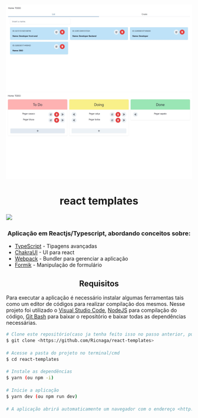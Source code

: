 <div align="center">
<img src="./cover.jpg" />
<img src="./todo.jpg" />
</div>

<div align="center">

# react templates

</div>

<img src="https://img.shields.io/github/license/Ricnaga/react-templates?style=for-the-badge"/>

### <div align="center"> Aplicação em Reactjs/Typescript, abordando conceitos sobre: </div>

- [TypeScript](https://www.typescriptlang.org/) - Tipagens avançadas
- [ChakraUI](https://chakra-ui.com/) - UI para react
- [Webpack](https://webpack.js.org/) - Bundler para gerenciar a aplicação
- [Formik](https://formik.org/docs/overview/) - Manipulação de formulário


## <div align="center">Requisitos</div>

Para executar a aplicação é necessário instalar algumas ferramentas tais como um editor de códigos para realizar compilação dos mesmos. Nesse projeto foi utilizado o [Visual Studio Code](https://code.visualstudio.com/), [NodeJS](https://nodejs.org/en/) para compilação do código, [Git Bash](https://gitforwindows.org/) para baixar o repositório e baixar todas as dependências necessárias.

```bash
# Clone este repositório(caso ja tenha feito isso no passo anterior, pule para o próximo comando)
$ git clone <https://github.com/Ricnaga/react-templates>

# Acesse a pasta do projeto no terminal/cmd
$ cd react-templates

# Instale as dependências
$ yarn (ou npm -i)

# Inicie a aplicação 
$ yarn dev (ou npm run dev)

# A aplicação abrirá automaticamente um navegador com o endereço <http://localhost:3000>

```
